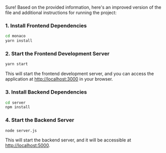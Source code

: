 Sure! Based on the provided information, here's an improved version of the file and additional instructions for running the project:

### 1. Install Frontend Dependencies

```bash
cd monaco
yarn install
```

### 2. Start the Frontend Development Server

```bash
yarn start
```

This will start the frontend development server, and you can access the application at [http://localhost:3000](http://localhost:3000) in your browser.

### 3. Install Backend Dependencies

```bash
cd server
npm install
```

### 4. Start the Backend Server

```bash
node server.js
```

This will start the backend server, and it will be accessible at [http://localhost:5000](http://localhost:5000).

